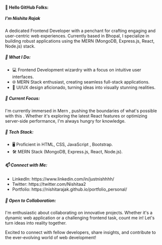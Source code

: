 <h4 align="left">👋 Hello GitHub Folks:</h4>
<h5 align="left">I'm Nishita Rajak</h5>
<p> A dedicated Frontend Developer with a penchant for crafting engaging and user-centric web experiences. 
Currently based in Bhopal, I specialize in building robust applications using the MERN (MongoDB, Express.js, React, Node.js) stack.</p>

<h5 align="left">🚀 What I Do:</h5>
<ul>
  <li>💻 Frontend Development wizardry with a focus on intuitive user interfaces.</li>
  <li>🌐 MERN Stack enthusiast, creating seamless full-stack applications.</li>
  <li>🎨 UI/UX design aficionado, turning ideas into visually stunning realities.</li>
</ul>

<h5 align="left">🌱 Current Focus:</h5>
<p>I'm currently immersed in Mern , pushing the boundaries of what's possible with this . Whether it's exploring the latest React features or optimizing server-side performance, I'm always hungry for knowledge.
</p>

<h5 align="left">🔧 Tech Stack:</h5>
<ul>
  <li>🖥️ Proficient in HTML, CSS, JavaScript , Bootstrap.</li>
  <li>🛠️ MERN Stack (MongoDB, Express.js, React, Node.js).</li>
</ul>


<h5 align="left">📫 Connect with Me:</h5>
<ul>
  <li>LinkedIn: https://www.linkedin.com/in/justnishhhh/</li>
  <li>Twitter: https://twitter.com/Nishitaa2</li>
  <li>Portfolio: https://nishitarajak.github.io/portfolio_personal/</li>
</ul>


<h5 align="left">👯 Open to Collaboration:</h5>
<p>I'm enthusiastic about collaborating on innovative projects. Whether it's a dynamic web application or a challenging frontend task, count me in! Let's turn ideas into reality together.</p>


Excited to connect with fellow developers, share insights, and contribute to the ever-evolving world of web development!




